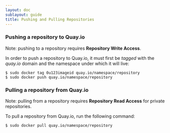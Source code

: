 ```yaml
---
layout: doc
sublayout: guide
title: Pushing and Pulling Repositories
---
```

### Pushing a repository to Quay.io

Note: pushing to a repository requires **Repository Write Access**.

In order to push a repository to Quay.io, it must first be _tagged_ with the _quay.io_ domain and the namespace under which it will live:

```
$ sudo docker tag 0u123imageid quay.io/namespace/repository
$ sudo docker push quay.io/namespace/repository
```

### Pulling a repository from Quay.io

Note: pulling from a repository requires **Repository Read Access** for private repositories.

To pull a repository from Quay.io, run the following command:

```
$ sudo docker pull quay.io/namespace/repository
```

